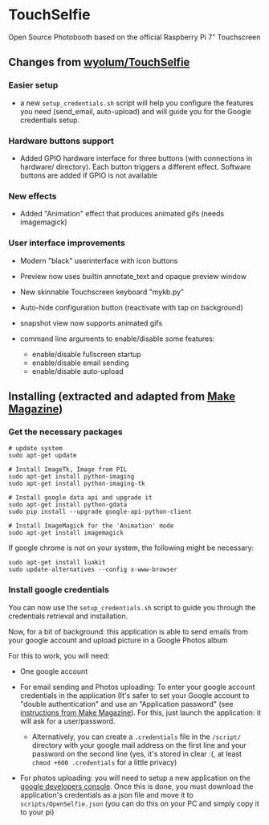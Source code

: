 # TouchSelfie
Open Source Photobooth based on the official Raspberry Pi 7" Touchscreen


## Changes from [wyolum/TouchSelfie](https://github.com/wyolum/TouchSelfie)

### Easier setup
- a new `setup_credentials.sh` script will help you configure the features you need (send_email, auto-upload) and will guide you for the Google credentials setup.

### Hardware buttons support
- Added GPIO hardware interface for three buttons (with connections in hardware/ directory). Each button triggers a different effect. Software buttons are added if GPIO is not available

### New effects
- Added "Animation" effect that produces animated gifs (needs imagemagick)

### User interface improvements

- Modern "black" userinterface with icon buttons

- Preview now uses builtin annotate_text and opaque preview window

- New skinnable Touchscreen keyboard "mykb.py"

- Auto-hide configuration button (reactivate with tap on background)

- snapshot view now supports animated gifs

- command line arguments to enable/disable some features:
  - enable/disable fullscreen startup
  - enable/disable email sending
  - enable/disable auto-upload

## Installing (extracted and adapted from [Make Magazine](https://makezine.com/projects/raspberry-pi-photo-booth/))

### Get the necessary packages

```
# update system 
sudo apt-get update

# Install ImageTk, Image from PIL
sudo apt-get install python-imaging
sudo apt-get install python-imaging-tk

# Install google data api and upgrade it
sudo apt-get install python-gdata
sudo pip install --upgrade google-api-python-client

# Install ImageMagick for the 'Animation' mode
sudo apt-get install imagemagick
```

If google chrome is not on your system, the following might be necessary:

```
sudo apt-get install luakit
sudo update-alternatives --config x-www-browser
```

### Install google credentials

You can now use the `setup_credentials.sh` script to guide you through the credentials retrieval and installation.


Now, for a bit of background: this application is able to send emails from your google account and upload picture in a Google Photos album

For this to work, you will need:
- One google account
- For email sending and Photos uploading: To enter your google account credentials in the application (It's safer to set your Google account to "double authentication" and use an "Application password" (see [instructions from Make Magazine](https://makezine.com/projects/raspberry-pi-photo-booth/)). For this, just launch the application: it will ask for a user/password.

  - Alternatively, you can create a `.credentials` file in the `/script/` directory with your google mail address on the first line and your password on the second line (yes, it's stored in clear :(, at least `chmod +600 .credentials` for a little privacy)

- For photos uploading: you will need to setup a new application on the [google developers console](https://console.developers.google.com/). Once this is done, you must download the application's credentials as a json file and move it to `scripts/OpenSelfie.json` (you can do this on your PC and simply copy it to your pi)

